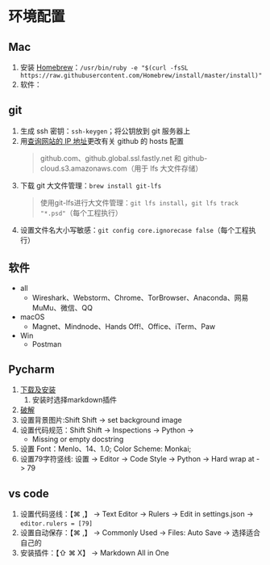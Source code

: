 # 环境配置


## Mac

1. 安装 [Homebrew](https://brew.sh/index_zh-cn)：`/usr/bin/ruby -e "$(curl -fsSL https://raw.githubusercontent.com/Homebrew/install/master/install)"`
2. 软件：

## git

1. 生成 ssh 密钥：`ssh-keygen`；将公钥放到 git 服务器上
2. 用[查询网站的 IP 地址](http://tool.chinaz.com/dns)更改有关 github 的 hosts 配置
   > github.com、github.global.ssl.fastly.net 和 github-cloud.s3.amazonaws.com（用于 lfs 大文件存储）
3. 下载 git 大文件管理：`brew install git-lfs`
   > 使用git-lfs进行大文件管理：`git lfs install`，`git lfs track "*.psd"`（每个工程执行）
4. 设置文件名大小写敏感：`git config core.ignorecase false`（每个工程执行）

## 软件

- all
  - Wireshark、Webstorm、Chrome、TorBrowser、Anaconda、网易MuMu、微信、QQ
- macOS
  - Magnet、Mindnode、Hands Off!、Office、iTerm、Paw
- Win
  - Postman

## Pycharm

1. [下载及安装](https://www.jetbrains.com/pycharm/download/)
   1. 安装时选择markdown插件
2. [破解](http://idea.lanyus.com)
3. 设置背景图片:Shift Shift -> set background image
4. 设置代码规范：Shift Shift -> Inspections -> Python -> 
   - Missing or empty docstring
5. 设置 Font：Menlo、14、1.0; Color Scheme: Monkai;
6. 设置79字符竖线: 设置 -> Editor -> Code Style -> Python -> Hard wrap at -> 79

## vs code

1. 设置代码竖线：【⌘ ,】 -> Text Editor -> Rulers -> Edit in settings.json -> `editor.rulers = [79]`
2. 设置自动保存：【⌘ ,】 -> Commonly Used -> Files: Auto Save -> 选择适合自己的
3. 安装插件：【⇧ ⌘ X】 -> Markdown All in One
